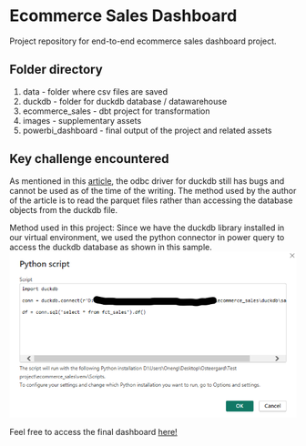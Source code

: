 # Ecommerce Sales Dashboard
Project repository for end-to-end ecommerce sales dashboard project.

## Folder directory
1. data - folder where csv files are saved
2. duckdb - folder for duckdb database / datawarehouse
3. ecommerce_sales - dbt project for transformation
4. images - supplementary assets
5. powerbi_dashboard - final output of the project and related assets

## Key challenge encountered
As mentioned in this <a href="https://datamonkeysite.com/2022/04/17/using-duckdb-with-powerbi/" target="_blank">article</a>, the odbc driver for duckdb still has bugs and cannot be used as of the time of the writing. The method used by the author of the article is to read the parquet files rather than accessing the database objects from the duckdb file.

Method used in this project:
Since we have the duckdb library installed in our virtual environment, we used the python connector in power query to access the duckdb database as shown in this sample.
![Alt text](/images/image_sc.png)

Feel free to access the final dashboard <a href="https://app.powerbi.com/view?r=eyJrIjoiMzNhNGI3ZTYtYmViMC00NTQyLWI4OTMtZGI3YWUzMjkwOWFhIiwidCI6IjZiNTIwZmEwLWVhNjYtNDg5Yy05OGQ1LTlkNTJlYzA0NjlmNCIsImMiOjF9" target="_blank">here!</a> 